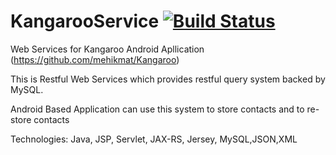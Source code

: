 KangarooService   [![Build Status](https://travis-ci.org/mehikmat/KangarooService.svg?branch=master)](https://travis-ci.org/mehikmat/KangarooService)
===============

Web Services for Kangaroo Android Apllication (https://github.com/mehikmat/Kangaroo)

This is Restful Web Services which provides restful query system backed by MySQL.

Android Based Application can use this system to store contacts and to re-store contacts


Technologies: Java, JSP, Servlet, JAX-RS, Jersey, MySQL,JSON,XML


